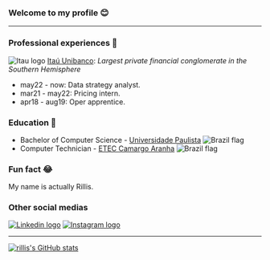 ### Welcome to my profile 😊
***

### Professional experiences 💼
![Itau logo](https://i.imgur.com/gjiSZJ4.png) [Itaú Unibanco](https://www.itau.com.br/): *Largest private financial conglomerate in the Southern Hemisphere*
- may22 - now: Data strategy analyst.
- mar21 - may22: Pricing intern.
- apr18 - aug19: Oper apprentice.

### Education 📝
- Bachelor of Computer Science - [Universidade Paulista](https://unip.br/) ![Brazil flag](https://i.imgur.com/E7g80JZ.png)
- Computer Technician - [ETEC Camargo Aranha](http://eteccamargoaranha.com.br/) ![Brazil flag](https://i.imgur.com/E7g80JZ.png)

### Fun fact 😂
My name is actually Rillis.

### Other social medias
[![Linkedin logo](https://i.imgur.com/Jnc7cBg.png)](https://linkedin.com/in/rillis)
[![Instagram logo](https://i.imgur.com/smgVT4J.png)](https://instagram.com/_rillis)

***

[![rillis's GitHub stats](https://github-readme-stats.vercel.app/api/top-langs/?username=rillis&theme=dark)](https://github.com/rillis)
